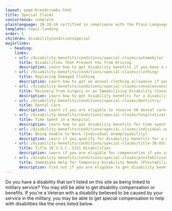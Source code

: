 ```yaml
---
layout: page-breadcrumbs.html
title: Special Claims
concurrence: complete
plainlanguage: 10-28-16 certified in compliance with the Plain Language Act
template: topic-landing
order: 5
children: disabilityConditionsSpecial
majorlinks:
  - heading:
    links:
    - url: /disability-benefits/conditions/special-claims/automobile/
      title: Disabilities That Prevent You from Driving
      description: Learn how to get disability benefits if you have a disability related to your service that prevents you from driving.
    - url: /disability-benefits/conditions/special-claims/clothing/
      title: Replacing Damaged Clothing
      description: Learn how to get an annual clothing allowance if your clothing has been damaged by your prosthetic or orthopedic device or by medicine you are taking. 
    - url: /disability-benefits/conditions/special-claims/convalescence/
      title: Recovery from Surgery or an Immobilizing Disability (Convalescence)
      description: Learn how to get disability benefits for a disability related to your service that's left you unable to move. 
    - url: /disability-benefits/conditions/special-claims/dentistry/
      title: Dental Care
      description: Learn if you are eligible to receive VA dental care. 
    - url: /disability-benefits/conditions/special-claims/hospitalization/
      title: Time Spent in a Hospital
      description: Learn how to get disability benefits for time spent in a VA hospital for a disability related to your military service. 
    - url: /disability-benefits/conditions/special-claims/individual-unemployability
      title: Being Unable to Work (Individual Unemployability)
      description: Learn if you qualify for disability benefits for a disability related to your service that's left you unable to work. 
    - url: /disability-benefits/conditions/special-claims/title-38-USC-1151/
      title: Title 38 U.S.C. 1151 Disabilities
      description: Learn if you are eligible for compensation if you suffered a disability while getting VA medical care. 
    - url: /disability-benefits/conditions/special-claims/prestabilization/
      title: Immediate Help for Temporary Disability Needs (Prestabilization)
      description: Find out if you are eligible to get disability benefits right away for a disability related to your service. 
---
```



<div class="va-introtext">

Do you have a disability that isn't listed on this site as being linked to military service? You may still be able to get disability compensation or benefits. If you're a Veteran with a disability believed to be caused by your service in the military, you may be able to get special compensation to help with disabilities like the ones listed below.

</div>
